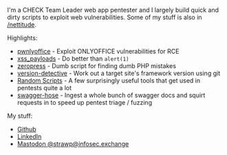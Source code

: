 I'm a CHECK Team Leader web app pentester and I largely build quick and dirty scripts to exploit web vulnerabilities. Some of my stuff is also in [/nettitude](http://github.com/nettitude). 

Highlights:

 - [pwnlyoffice](https://github.com/nettitude/pwnlyoffice) - Exploit ONLYOFFICE vulnerabilities for RCE
 - [xss_payloads](https://github.com/nettitude/xss_payloads) - Do better than `alert(1)`
 - [zeropress](https://github.com/nettitude/zeropress) - Dumb script for finding dumb PHP mistakes
 - [version-detective](https://github.com/strawp/version-detective) - Work out a target site's framework version using git
 - [Random Scripts](https://github.com/strawp/random-scripts) - A few surprisingly useful tools that get used in pentests quite a lot 
 - [swagger-hose](https://github.com/strawp/swagger-hose) - Ingest a whole bunch of swagger docs and squirt requests in to speed up pentest triage / fuzzing

My stuff:

 - [Github](https://github.com/strawp)
 - [LinkedIn](https://www.linkedin.com/in/ikwallace)
 - <a href="https://infosec.exchange/@Strawp" rel="me">Mastodon @strawp@infosec.exchange</a>

